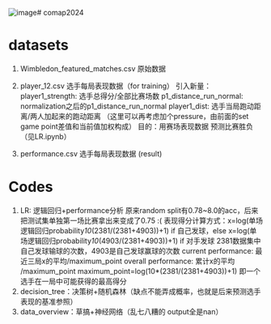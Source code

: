 ![image](https://github.com/Heqijia/comap2024/assets/105038826/549bfd6b-fb28-4160-ba7d-cd3b38c9a49c)# comap2024

# datasets
1. Wimbledon_featured_matches.csv 原始数据
2. player_12.csv 选手每局表现数据（for training）
   引入新量：player1_strength: 选手总得分/全部比赛场数
             p1_distance_run_normal: normalization之后的p1_distance_run_normal
             player1_dist: 选手当局跑动距离/两人加起来的跑动距离
             （这里可以再考虑加个pressure，由前面的set game point差值和当前值加权构成）
             目的：用赛场表现数据 预测比赛胜负（见LR.ipynb）
   
4. performance.csv 选手每局表现数据 (result)


# Codes
1. LR: 逻辑回归+performance分析 原来random split有0.78~8.0的acc，后来把测试集单独第一场比赛拿出来变成了0.75 :(
   表现得分计算方式：x=log(单场逻辑回归probability*10*(2381/(2381+4903))+1) if 自己发球，else x=log(单场逻辑回归probability*10*(4903/(2381+4903))+1) if 对手发球
   2381数据集中自己发球输球的次数，4903是自己发球赢球的次数
   current performance: 最近三局x的平均/maximum_point
   overall performance: 累计x的平均 /maximum_point
   maximum_point=log(10*(2381/(2381+4903))+1) 即一个选手在一局中可能获得的最高得分
3. decision_tree：决策树+随机森林（缺点不能弄成概率，也就是后来预测选手表现的基准参照）
4. data_overview：草搞+神经网络（乱七八糟的 output全是nan）
